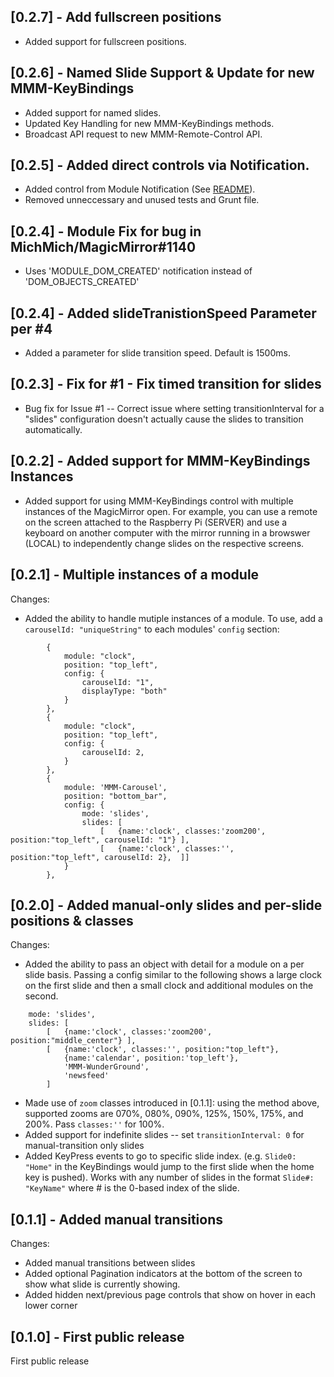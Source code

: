 ## <a name="0_2_7"></a>[0.2.7] - Add fullscreen positions

* Added support for fullscreen positions.

## <a name="0_2_6"></a>[0.2.6] - Named Slide Support & Update for new MMM-KeyBindings

* Added support for named slides.
* Updated Key Handling for new MMM-KeyBindings methods.
* Broadcast API request to new MMM-Remote-Control API.

## <a name="0_2_5"></a>[0.2.5] - Added direct controls via Notification.

* Added control from Module Notification (See [README](README.md#Navigation-from-other-modules)).
* Removed unneccessary and unused tests and Grunt file.

## <a name="0_2_4"></a>[0.2.4] - Module Fix for bug in MichMich/MagicMirror#1140

* Uses 'MODULE_DOM_CREATED' notification instead of 'DOM_OBJECTS_CREATED'

## <a name="0_2_4"></a>[0.2.4] - Added slideTranistionSpeed Parameter per #4

* Added a parameter for slide transition speed. Default is 1500ms.

## <a name="0_2_3"></a>[0.2.3] - Fix for #1 - Fix timed transition for slides

* Bug fix for Issue #1 -- Correct issue where setting transitionInterval for a "slides" configuration doesn't actually cause the slides to transition automatically.

## <a name="0_2_2"></a>[0.2.2] - Added support for MMM-KeyBindings Instances

* Added support for using MMM-KeyBindings control with multiple instances of the MagicMirror open.  For example, you can use a remote on the screen attached to the Raspberry Pi (SERVER) and use a keyboard on another computer with the mirror running in a browswer (LOCAL) to independently change slides on the respective screens.

## <a name="0_2_1"></a>[0.2.1] - Multiple instances of a module

Changes:

* Added the ability to handle mutiple instances of a module. To use, add a `carouselId: "uniqueString"` to each modules' `config` section:
```
        {
            module: "clock",
            position: "top_left",
            config: {
                carouselId: "1",
                displayType: "both"
            }
        },
        {
            module: "clock",
            position: "top_left",
            config: {
                carouselId: 2,
            }
        },
        {
            module: 'MMM-Carousel',
            position: "bottom_bar",
            config: {
                mode: 'slides',
                slides: [
                    [   {name:'clock', classes:'zoom200', position:"top_left", carouselId: "1"} ],
                    [   {name:'clock', classes:'', position:"top_left", carouselId: 2},  ]]
            }
        },
```

## [0.2.0] - Added manual-only slides and per-slide positions & classes

Changes:

* Added the ability to pass an object with detail for a module on a per slide basis.  Passing a config similar to the following shows a large clock on the first slide and then a small clock and additional modules on the second.
```
    mode: 'slides',
    slides: [
        [   {name:'clock', classes:'zoom200', position:"middle_center"} ],
        [   {name:'clock', classes:'', position:"top_left"}, 
            {name:'calendar', position:'top_left'}, 
            'MMM-WunderGround', 
            'newsfeed'
        ]
```
* Made use of `zoom` classes introduced in [0.1.1]: using the method above, supported zooms are 070%, 080%, 090%, 125%, 150%, 175%, and 200%. Pass `classes:''` for 100%.
* Added support for indefinite slides -- set `transitionInterval: 0` for manual-transition only slides
* Added KeyPress events to go to specific slide index. (e.g. `Slide0: "Home"` in the KeyBindings would jump to the first slide when the home key is pushed). Works with any number of slides in the format `Slide#: "KeyName"` where # is the 0-based index of the slide.

## [0.1.1] - Added manual transitions

Changes:

* Added manual transitions between slides
* Added optional Pagination indicators at the bottom of the screen to show what slide is currently showing.
* Added hidden next/previous page controls that show on hover in each lower corner

## [0.1.0] - First public release

First public release
